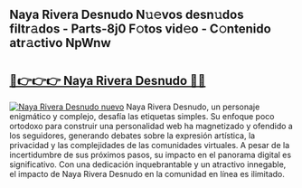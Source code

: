 ## Naya Rivera Desnudo N𝚞𝚎vos desn𝚞dos filtr𝚊dos - Parts-8j0 F𝚘tos vid𝚎o - C𝚘ntenido atr𝚊ctivo NpWnw

# <h2><a href="http://mb4sh1.tromn.icu/?c=Naya+Rivera+Desnudo">🔗👉👉👉 Naya Rivera Desnudo 🔗🔗</a></h2>

[![Naya Rivera Desnudo nuevo](https://i.imgur.com/pEAQMta.gif)](http://mb4sh1.tromn.icu/?c=Naya+Rivera+Desnudo)
Naya Rivera Desnudo, un personaje enigmático y complejo, desafía las etiquetas simples. Su enfoque poco ortodoxo para construir una personalidad web ha magnetizado y ofendido a los seguidores, generando debates sobre la expresión artística, la privacidad y las complejidades de las comunidades virtuales. A pesar de la incertidumbre de sus próximos pasos, su impacto en el panorama digital es significativo. Con una dedicación inquebrantable y un atractivo innegable, el impacto de Naya Rivera Desnudo en la comunidad en línea es ilimitado.
